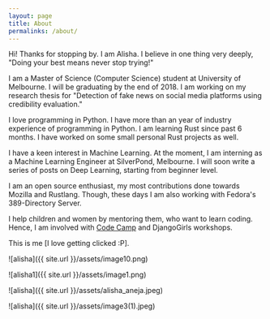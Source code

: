 ```yaml
---
layout: page
title: About
permalinks: /about/
---
```


Hi! Thanks for stopping by. I am Alisha. I believe in one thing very deeply, "Doing your best means never stop trying!"

I am a Master of Science (Computer Science) student at University of Melbourne. I will be graduating by the end of 2018. I am working on my research thesis for "Detection of fake news on social media platforms using credibility evaluation."

I love programming in Python. I have more than an year of industry experience of programming in Python. I am learning Rust since past 6 months. I have worked on some small personal Rust projects as well.

I have a keen interest in Machine Learning. At the moment, I am interning as a Machine Learning Engineer at SilverPond, Melbourne. I will soon write a series of posts on Deep Learning, starting from beginner level.

I am an open source enthusiast, my most contributions done towards Mozilla and Rustlang. Though, these days
I am also working with Fedora's 389-Directory Server.

I help children and women by mentoring them, who want to learn coding. Hence, I am involved with [Code Camp](https://alisha17.github.io/code%20camp/2017/09/29/codecamp.html) and DjangoGirls workshops.

This is me [I love getting clicked :P].

![alisha]({{ site.url }}/assets/image10.png)

![alisha1]({{ site.url }}/assets/image1.png)

![alisha]({{ site.url }}/assets/alisha_aneja.jpeg)

![alisha]({{ site.url }}/assets/image3(1).jpeg)

